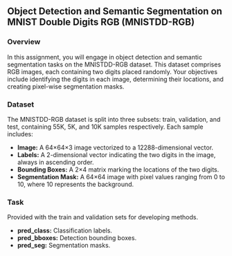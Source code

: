 ## Object Detection and Semantic Segmentation on MNIST Double Digits RGB (MNISTDD-RGB)



### Overview

In this assignment, you will engage in object detection and semantic segmentation tasks on the MNISTDD-RGB dataset. This dataset comprises RGB images, each containing two digits placed randomly. Your objectives include identifying the digits in each image, determining their locations, and creating pixel-wise segmentation masks.

### Dataset

The MNISTDD-RGB dataset is split into three subsets: train, validation, and test, containing 55K, 5K, and 10K samples respectively. Each sample includes:
- **Image:** A 64×64×3 image vectorized to a 12288-dimensional vector.
- **Labels:** A 2-dimensional vector indicating the two digits in the image, always in ascending order.
- **Bounding Boxes:** A 2×4 matrix marking the locations of the two digits.
- **Segmentation Mask:** A 64×64 image with pixel values ranging from 0 to 10, where 10 represents the background.

### Task

Provided with the train and validation sets for developing  methods.
- **pred_class:** Classification labels.
- **pred_bboxes:** Detection bounding boxes.
- **pred_seg:** Segmentation masks.
